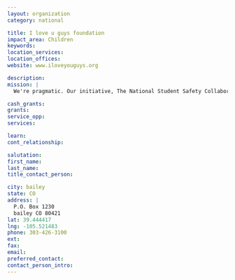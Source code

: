 ```yaml
---
layout: organization
category: national

title: I love u guys foundation
impact_area: Children
keywords: 
location_services: 
location_offices: 
website: www.iloveyouguys.org

description: 
mission: |
  We're pragmatic. Our initiative, The National Student Safety Collaborative (NS2C) was made to advance student and school safety.The ability to create, package and promote and institute programs and initiatives advancing student safety exists within organization. Producing programs with all of the supporting material necessary to advance them. With the ultimate stewardship... We produce professional, relevant, comprehensive materials at a fraction of the typical cost. Amazing.

cash_grants: 
grants: 
service_opp: 
services: 

learn: 
cont_relationship: 

salutation: 
first_name: 
last_name: 
title_contact_person: 

city: bailey
state: CO
address: |
  P.O. Box 1230  
  bailey CO 80421
lat: 39.444417
lng: -105.521483
phone: 303-426-3100
ext: 
fax: 
email: 
preferred_contact: 
contact_person_intro: 
---
```

